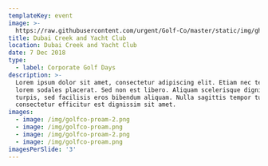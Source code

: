 ```yaml
---
templateKey: event
image: >-
  https://raw.githubusercontent.com/urgent/Golf-Co/master/static/img/ghala_golf_oman.png
title: Dubai Creek and Yacht Club
location: Dubai Creek and Yacht Club
date: 7 Dec 2018
type:
  - label: Corporate Golf Days
description: >-
  Lorem ipsum dolor sit amet, consectetur adipiscing elit. Etiam nec tellus eu
  lorem sodales placerat. Sed non est libero. Aliquam scelerisque dignissim
  turpis, sed facilisis eros bibendum aliquam. Nulla sagittis tempor turpis,
  consectetur efficitur est dignissim sit amet. 
images:
  - image: /img/golfco-proam-2.png
  - image: /img/golfco-proam.png
  - image: /img/golfco-proam-2.png
  - image: /img/golfco-proam.png
imagesPerSlide: '3'
---
```


